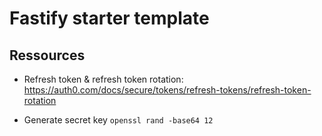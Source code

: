 # Fastify starter template

## Ressources

- Refresh token & refresh token rotation: https://auth0.com/docs/secure/tokens/refresh-tokens/refresh-token-rotation

- Generate secret key `openssl rand -base64 12`
